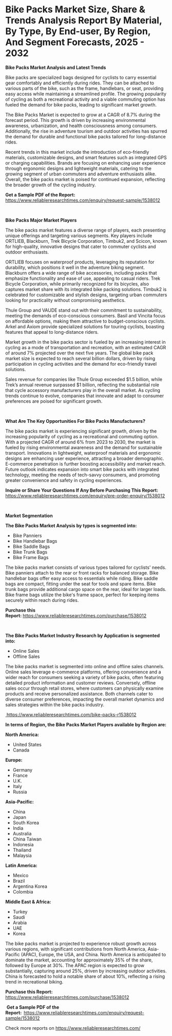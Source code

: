 <p><h1>Bike Packs Market Size, Share & Trends Analysis Report By Material, By Type, By End-user, By Region, And Segment Forecasts, 2025 - 2032</h1></p><p><strong>Bike Packs Market Analysis and Latest Trends</strong></p>
<p><p>Bike packs are specialized bags designed for cyclists to carry essential gear comfortably and efficiently during rides. They can be attached to various parts of the bike, such as the frame, handlebars, or seat, providing easy access while maintaining a streamlined profile. The growing popularity of cycling as both a recreational activity and a viable commuting option has fueled the demand for bike packs, leading to significant market growth.</p><p>The Bike Packs Market is expected to grow at a CAGR of 8.7% during the forecast period. This growth is driven by increasing environmental awareness, urbanization, and health consciousness among consumers. Additionally, the rise in adventure tourism and outdoor activities has spurred the demand for durable and functional bike packs tailored for long-distance rides.</p><p>Recent trends in this market include the introduction of eco-friendly materials, customizable designs, and smart features such as integrated GPS or charging capabilities. Brands are focusing on enhancing user experience through ergonomic designs and lightweight materials, catering to the growing segment of urban commuters and adventure enthusiasts alike. Overall, the bike packs market is poised for continued expansion, reflecting the broader growth of the cycling industry.</p></p>
<p><strong>Get a Sample PDF of the Report:&nbsp;</strong> <a href="https://www.reliableresearchtimes.com/enquiry/request-sample/1538012?utm_campaign=3087&utm_medium=2&utm_source=Github&utm_content=ia&utm_term=05042025&utm_id=bike-packs">https://www.reliableresearchtimes.com/enquiry/request-sample/1538012</a></p>
<p>&nbsp;</p>
<p><strong>Bike Packs Major Market Players</strong></p>
<p><p>The bike packs market features a diverse range of players, each presenting unique offerings and targeting various segments. Key players include ORTLIEB, Blackburn, Trek Bicycle Corporation, Timbuk2, and Scicon, known for high-quality, innovative designs that cater to commuter cyclists and outdoor enthusiasts.</p><p>ORTLIEB focuses on waterproof products, leveraging its reputation for durability, which positions it well in the adventure biking segment. Blackburn offers a wide range of bike accessories, including packs that emphasize functionality and ease of use, appealing to casual riders. Trek Bicycle Corporation, while primarily recognized for its bicycles, also captures market share with its integrated bike packing solutions. Timbuk2 is celebrated for customizable and stylish designs, targeting urban commuters looking for practicality without compromising aesthetics.</p><p>Thule Group and VAUDE stand out with their commitment to sustainability, meeting the demands of eco-conscious consumers. Basil and Vincita focus on affordable options, making them attractive to budget-conscious cyclists. Arkel and Axiom provide specialized solutions for touring cyclists, boasting features that appeal to long-distance riders.</p><p>Market growth in the bike packs sector is fueled by an increasing interest in cycling as a mode of transportation and recreation, with an estimated CAGR of around 7% projected over the next five years. The global bike pack market size is expected to reach several billion dollars, driven by rising participation in cycling activities and the demand for eco-friendly travel solutions.</p><p>Sales revenue for companies like Thule Group exceeded $1.5 billion, while Trek’s annual revenue surpassed $1 billion, reflecting the substantial role that cycle accessory manufacturers play in the overall market. As cycling trends continue to evolve, companies that innovate and adapt to consumer preferences are poised for significant growth.</p></p>
<p>&nbsp;</p>
<p><strong>What Are The Key Opportunities For Bike Packs Manufacturers?</strong></p>
<p><p>The bike packs market is experiencing significant growth, driven by the increasing popularity of cycling as a recreational and commuting option. With a projected CAGR of around 6% from 2023 to 2030, the market is fueled by rising environmental awareness and the demand for sustainable transport. Innovations in lightweight, waterproof materials and ergonomic designs are enhancing user experience, attracting a broader demographic. E-commerce penetration is further boosting accessibility and market reach. Future outlook indicates expansion into smart bike packs with integrated technology, meeting the needs of tech-savvy consumers, and promoting greater convenience and safety in cycling experiences.</p></p>
<p><strong>Inquire or Share Your Questions If Any Before Purchasing This Report:</strong> <a href="https://www.reliableresearchtimes.com/enquiry/pre-order-enquiry/1538012?utm_campaign=3087&utm_medium=2&utm_source=Github&utm_content=ia&utm_term=05042025&utm_id=bike-packs">https://www.reliableresearchtimes.com/enquiry/pre-order-enquiry/1538012</a></p>
<p>&nbsp;</p>
<p><strong>Market Segmentation</strong></p>
<p><strong>The Bike Packs Market Analysis by types is segmented into:</strong></p>
<p><ul><li>Bike Panniers</li><li>Bike Handlebar Bags</li><li>Bike Saddle Bags</li><li>Bike Trunk Bags</li><li>Bike Frame Bags</li></ul></p>
<p><p>The bike packs market consists of various types tailored for cyclists' needs. Bike panniers attach to the rear or front racks for balanced storage. Bike handlebar bags offer easy access to essentials while riding. Bike saddle bags are compact, fitting under the seat for tools and spare items. Bike trunk bags provide additional cargo space on the rear, ideal for larger loads. Bike frame bags utilize the bike's frame space, perfect for keeping items securely within reach during rides.</p></p>
<p><strong>Purchase this Report:&nbsp;</strong><a href="https://www.reliableresearchtimes.com/purchase/1538012?utm_campaign=3087&utm_medium=2&utm_source=Github&utm_content=ia&utm_term=05042025&utm_id=bike-packs">https://www.reliableresearchtimes.com/purchase/1538012</a></p>
<p>&nbsp;</p>
<p><strong>The Bike Packs Market Industry Research by Application is segmented into:</strong></p>
<p><ul><li>Online Sales</li><li>Offline Sales</li></ul></p>
<p><p>The bike packs market is segmented into online and offline sales channels. Online sales leverage e-commerce platforms, offering convenience and a wider reach for consumers seeking a variety of bike packs, often featuring detailed product information and customer reviews. Conversely, offline sales occur through retail stores, where customers can physically examine products and receive personalized assistance. Both channels cater to diverse consumer preferences, impacting the overall market dynamics and sales strategies within the bike packs industry.</p></p>
<p><a href="https://www.reliableresearchtimes.com/bike-packs-r1538012?utm_campaign=3087&utm_medium=2&utm_source=Github&utm_content=ia&utm_term=05042025&utm_id=bike-packs">&nbsp;https://www.reliableresearchtimes.com/bike-packs-r1538012</a></p>
<p><strong>In terms of Region, the Bike Packs Market Players available by Region are:</strong></p>
<p>
    <p> <strong> North America: </strong>
        <ul>
            <li>United States</li>
            <li>Canada</li>
        </ul>
        </p> 
    <p> <strong> Europe: </strong>
        <ul>
            <li>Germany</li>
            <li>France</li>
            <li>U.K.</li>
            <li>Italy</li>
            <li>Russia</li>
        </ul>
        </p> 
    <p> <strong> Asia-Pacific: </strong>
        <ul>
            <li>China</li>
            <li>Japan</li>
            <li>South Korea</li>
            <li>India</li>
            <li>Australia</li>
            <li>China Taiwan</li>
            <li>Indonesia</li>
            <li>Thailand</li>
            <li>Malaysia</li>
        </ul>
        </p> 
    <p> <strong> Latin America: </strong>
        <ul>
            <li>Mexico</li>
            <li>Brazil</li>
            <li>Argentina Korea</li>
            <li>Colombia</li>
        </ul>
        </p> 
    <p> <strong> Middle East & Africa: </strong>
        <ul>
            <li>Turkey</li>
            <li>Saudi</li>
            <li>Arabia</li>
            <li>UAE</li>
            <li>Korea</li>
        </ul>
    </p>
    </p>
<p><p>The bike packs market is projected to experience robust growth across various regions, with significant contributions from North America, Asia-Pacific (APAC), Europe, the USA, and China. North America is anticipated to dominate the market, accounting for approximately 35% of the share, followed by Europe at 30%. The APAC region is expected to grow substantially, capturing around 25%, driven by increasing outdoor activities. China is forecasted to hold a notable share of about 10%, reflecting a rising trend in recreational biking.</p></p>
<p><strong>Purchase this Report: </strong><a href="https://www.reliableresearchtimes.com/purchase/1538012?utm_campaign=3087&utm_medium=2&utm_source=Github&utm_content=ia&utm_term=05042025&utm_id=bike-packs">https://www.reliableresearchtimes.com/purchase/1538012</a></p>
<p>&nbsp;<strong>Get a Sample PDF of the Report:&nbsp;&nbsp;</strong><a href="https://www.reliableresearchtimes.com/enquiry/request-sample/1538012?utm_campaign=3087&utm_medium=2&utm_source=Github&utm_content=ia&utm_term=05042025&utm_id=bike-packs">https://www.reliableresearchtimes.com/enquiry/request-sample/1538012</a></p>
<p><strong></strong></p>
<p>Check more reports on <a href="https://www.reliableresearchtimes.com/?utm_campaign=3087&utm_medium=2&utm_source=Github&utm_content=ia&utm_term=05042025&utm_id=bike-packs">https://www.reliableresearchtimes.com/</a></p>